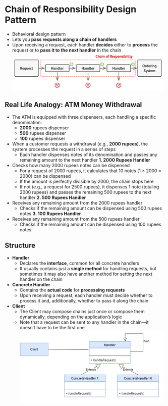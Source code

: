 # Chain of Responsibility Design Pattern
- Behavioral design pattern
- Lets you **pass requests along a chain of handlers**
- Upon receiving a request, each handler **decides** either to **process** the request or to **pass it to the next handler** in the chain
![A1](a1.png)


## Real Life Analogy: ATM Money Withdrawal 
- The ATM is equipped with three dispensers, each handling a specific denomination:
  - **2000** rupees dispenser
  - **500** rupees dispenser
  - **100** rupees dispenser
- When a customer requests a withdrawal (e.g., **2000 rupees**), the system processes the request in a series of steps
  - Each handler dispenses notes of its denomination and passes any remaining amount to the next handler
**1. 2000 Rupees Handler**
- Checks how many 2000 rupees notes can be dispensed
  - For a request of 2000 rupees, it calculates that 10 notes (1 × 2000 = 2000) can be dispensed
  - If the amount is perfectly divisible by 2000, the chain stops here
  - If not (e.g., a request for 2500 rupees), it dispenses 1 note (totaling 2000 rupees) and passes the remaining 500 rupees to the next handler
**2. 500 Rupees Handler**
- Receives any remaining amount from the 2000 rupees handler
  - Checks if the remaining amount can be dispensed using 500 rupees notes
**3. 100 Rupees Handler**
- Receives any remaining amount from the 500 rupees handler
  - Checks if the remaining amount can be dispensed using 100 rupees notes


## Structure
- **Handler**
  - Declares the **interface**, common for all concrete handlers
  - It usually contains just a **single method** for handling requests, but sometimes it may also have another method for setting the next handler on the chain
- **Concrete Handler**
  - Contains the **actual code** for **processing requests**
  - Upon receiving a request, each handler must decide whether to process it and, additionally, whether to pass it along the chain
- **Client**
  - The Client may compose chains just once or compose them dynamically, depending on the application’s logic
  - Note that a request can be sent to any handler in the chain—it doesn’t have to be the first one
![A2](a2.png)
